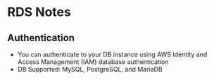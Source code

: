 # RDS Notes

## Authentication

- You can authenticate to your DB instance using AWS Identity and Access Management (IAM) database authentication
- DB Supported: MySQL, PostgreSQL, and MariaDB
